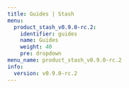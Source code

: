```yaml
---
title: Guides | Stash
menu:
  product_stash_v0.9.0-rc.2:
    identifier: guides
    name: Guides
    weight: 40
    pre: dropdown
menu_name: product_stash_v0.9.0-rc.2
info:
  version: v0.9.0-rc.2
---
```


